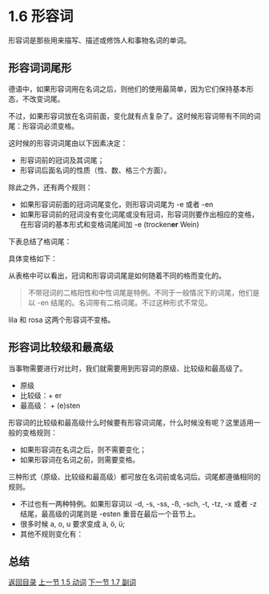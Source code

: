 # 1.6 形容词

形容词是那些用来描写、描述或修饰人和事物名词的单词。

## 形容词词尾形

德语中，如果形容词用在名词之后，则他们的使用最简单，因为它们保持基本形态，不改变词尾。

不过，如果形容词放在名词前面，变化就有点复杂了。这时候形容词带有不同的词尾：形容词必须变格。

这时候的形容词词尾由以下因素决定：

- 形容词前的冠词及其词尾；
- 形容词后面名词的性质（性、数、格三个方面）。

除此之外，还有两个规则：

- 如果形容词前面的冠词词尾变化，则形容词词尾为 -e 或者 -en
- 如果形容词前的冠词没有变化词尾或没有冠词，形容词则要作出相应的变格，在形容词的基本形式和变格词尾间加 -e (trocken**er** Wein)

下表总结了格词尾：

具体变格如下：

从表格中可以看出，冠词和形容词词尾是如何随着不同的格而变化的。

> 不带冠词的二格阳性和中性词尾是特例。不同于一般情况下的词尾，他们是以 -en 结尾的。名词带有二格词尾。不过这种形式不常见。

lila 和 rosa 这两个形容词不变格。


## 形容词比较级和最高级

当事物需要进行对比时，我们就需要用到形容词的原级、比较级和最高级了。

- 原级
- 比较级：+ er
- 最高级： + (e)sten

形容词的比较级和最高级什么时候要有形容词词尾，什么时候没有呢？这里适用一般的变格规则：

- 如果形容词在名词之后，则不需要变化；
- 如果形容词在名词之前，则需要变格。

三种形式（原级、比较级和最高级）都可放在名词前或名词后。词尾都遵循相同的规则。

- 不过也有一两种特例。如果形容词以 -d, -s, -ss, -ß, -sch, -t, -tz, -x 或者 -z 结尾，最高级的词尾则是 -esten 重音在最后一个音节上。
- 很多时候 a, o, u 要求变成 ä, ö, ü;
- 其他不规则变化有：

## 总结



[返回目录](../README.md) [上一节 1.5 动词](verbs.md) [下一节 1.7 副词](advers.md)